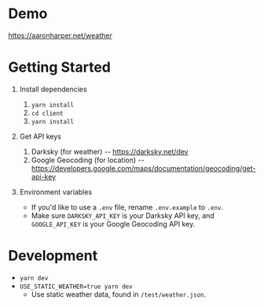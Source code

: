 # Demo

https://aaronharper.net/weather

# Getting Started

1. Install dependencies
    1. `yarn install`
    1. `cd client`
    1. `yarn install`

1. Get API keys
    1. Darksky (for weather) -- https://darksky.net/dev
    1. Google Geocoding (for location) -- https://developers.google.com/maps/documentation/geocoding/get-api-key

1. Environment variables
    * If you'd like to use a `.env` file, rename `.env.example` to `.env`.
    * Make sure `DARKSKY_API_KEY` is your Darksky API key, and `GOOGLE_API_KEY` is your Google Geocoding API key.

# Development

* `yarn dev`
* `USE_STATIC_WEATHER=true yarn dev`
    * Use static weather data, found in `/test/weather.json`.
